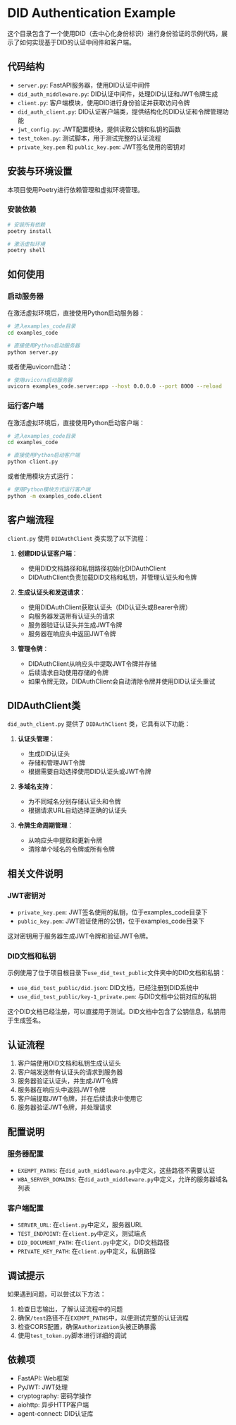 # DID Authentication Example

这个目录包含了一个使用DID（去中心化身份标识）进行身份验证的示例代码，展示了如何实现基于DID的认证中间件和客户端。

## 代码结构

- `server.py`: FastAPI服务器，使用DID认证中间件
- `did_auth_middleware.py`: DID认证中间件，处理DID认证和JWT令牌生成
- `client.py`: 客户端模块，使用DID进行身份验证并获取访问令牌
- `did_auth_client.py`: DID认证客户端类，提供结构化的DID认证和令牌管理功能
- `jwt_config.py`: JWT配置模块，提供读取公钥和私钥的函数
- `test_token.py`: 测试脚本，用于测试完整的认证流程
- `private_key.pem` 和 `public_key.pem`: JWT签名使用的密钥对

## 安装与环境设置

本项目使用Poetry进行依赖管理和虚拟环境管理。

### 安装依赖

```bash
# 安装所有依赖
poetry install

# 激活虚拟环境
poetry shell
```

## 如何使用

### 启动服务器

在激活虚拟环境后，直接使用Python启动服务器：

```bash
# 进入examples_code目录
cd examples_code

# 直接使用Python启动服务器
python server.py
```

或者使用uvicorn启动：

```bash
# 使用uvicorn启动服务器
uvicorn examples_code.server:app --host 0.0.0.0 --port 8000 --reload
```

### 运行客户端

在激活虚拟环境后，直接使用Python启动客户端：

```bash
# 进入examples_code目录
cd examples_code

# 直接使用Python启动客户端
python client.py
```

或者使用模块方式运行：

```bash
# 使用Python模块方式运行客户端
python -m examples_code.client
```

## 客户端流程

`client.py` 使用 `DIDAuthClient` 类实现了以下流程：

1. **创建DID认证客户端**：
   - 使用DID文档路径和私钥路径初始化DIDAuthClient
   - DIDAuthClient负责加载DID文档和私钥，并管理认证头和令牌

2. **生成认证头和发送请求**：
   - 使用DIDAuthClient获取认证头（DID认证头或Bearer令牌）
   - 向服务器发送带有认证头的请求
   - 服务器验证认证头并生成JWT令牌
   - 服务器在响应头中返回JWT令牌

3. **管理令牌**：
   - DIDAuthClient从响应头中提取JWT令牌并存储
   - 后续请求自动使用存储的令牌
   - 如果令牌无效，DIDAuthClient会自动清除令牌并使用DID认证头重试

## DIDAuthClient类

`did_auth_client.py` 提供了 `DIDAuthClient` 类，它具有以下功能：

1. **认证头管理**：
   - 生成DID认证头
   - 存储和管理JWT令牌
   - 根据需要自动选择使用DID认证头或JWT令牌

2. **多域名支持**：
   - 为不同域名分别存储认证头和令牌
   - 根据请求URL自动选择正确的认证头

3. **令牌生命周期管理**：
   - 从响应头中提取和更新令牌
   - 清除单个域名的令牌或所有令牌

## 相关文件说明

### JWT密钥对

- `private_key.pem`: JWT签名使用的私钥，位于examples_code目录下
- `public_key.pem`: JWT验证使用的公钥，位于examples_code目录下

这对密钥用于服务器生成JWT令牌和验证JWT令牌。

### DID文档和私钥

示例使用了位于项目根目录下`use_did_test_public`文件夹中的DID文档和私钥：

- `use_did_test_public/did.json`: DID文档，已经注册到DID系统中
- `use_did_test_public/key-1_private.pem`: 与DID文档中公钥对应的私钥

这个DID文档已经注册，可以直接用于测试。DID文档中包含了公钥信息，私钥用于生成签名。

## 认证流程

1. 客户端使用DID文档和私钥生成认证头
2. 客户端发送带有认证头的请求到服务器
3. 服务器验证认证头，并生成JWT令牌
4. 服务器在响应头中返回JWT令牌
5. 客户端提取JWT令牌，并在后续请求中使用它
6. 服务器验证JWT令牌，并处理请求

## 配置说明

### 服务器配置

- `EXEMPT_PATHS`: 在`did_auth_middleware.py`中定义，这些路径不需要认证
- `WBA_SERVER_DOMAINS`: 在`did_auth_middleware.py`中定义，允许的服务器域名列表

### 客户端配置

- `SERVER_URL`: 在`client.py`中定义，服务器URL
- `TEST_ENDPOINT`: 在`client.py`中定义，测试端点
- `DID_DOCUMENT_PATH`: 在`client.py`中定义，DID文档路径
- `PRIVATE_KEY_PATH`: 在`client.py`中定义，私钥路径

## 调试提示

如果遇到问题，可以尝试以下方法：

1. 检查日志输出，了解认证流程中的问题
2. 确保`/test`路径不在`EXEMPT_PATHS`中，以便测试完整的认证流程
3. 检查CORS配置，确保`Authorization`头被正确暴露
4. 使用`test_token.py`脚本进行详细的调试

## 依赖项

- FastAPI: Web框架
- PyJWT: JWT处理
- cryptography: 密码学操作
- aiohttp: 异步HTTP客户端
- agent-connect: DID认证库 
